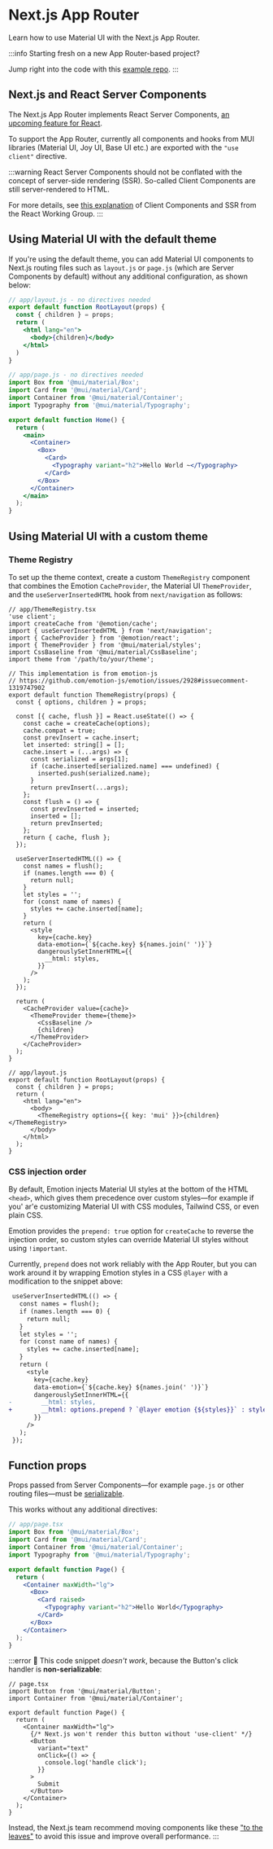 # Next.js App Router

<p class="description">Learn how to use Material UI with the Next.js App Router.</p>

:::info
Starting fresh on a new App Router-based project?

Jump right into the code with this [example repo](https://github.com/mui/material-ui/blob/master/examples/material-next-app-router-ts).
:::

## Next.js and React Server Components

The Next.js App Router implements React Server Components, [an upcoming feature for React](https://github.com/reactjs/rfcs/blob/main/text/0227-server-module-conventions.md).

To support the App Router, currently all components and hooks from MUI libraries (Material UI, Joy UI, Base UI etc.) are exported with the `"use client"` directive.

:::warning
React Server Components should not be conflated with the concept of server-side rendering (SSR).
So-called Client Components are still server-rendered to HTML.

For more details, see [this explanation](https://github.com/reactwg/server-components/discussions/4) of Client Components and SSR from the React Working Group.
:::

## Using Material UI with the default theme

If you're using the default theme, you can add Material UI components to Next.js routing files such as `layout.js` or `page.js` (which are Server Components by default) without any additional configuration, as shown below:

<!-- TODO: investigate whether it still needs an explicit <head/> to prevent FOUC https://github.com/mui/material-ui/issues/34905#issuecomment-1332040656 -->

```jsx
// app/layout.js - no directives needed
export default function RootLayout(props) {
  const { children } = props;
  return (
    <html lang="en">
      <body>{children}</body>
    </html>
  )
}

// app/page.js - no directives needed
import Box from '@mui/material/Box';
import Card from '@mui/material/Card';
import Container from '@mui/material/Container';
import Typography from '@mui/material/Typography';

export default function Home() {
  return (
    <main>
      <Container>
        <Box>
          <Card>
            <Typography variant="h2">Hello World ~</Typography>
          </Card>
        </Box>
      </Container>
    </main>
  );
}
```

## Using Material UI with a custom theme

### Theme Registry

To set up the theme context, create a custom `ThemeRegistry` component that combines the Emotion `CacheProvider`, the Material UI `ThemeProvider`, and the `useServerInsertedHTML` hook from `next/navigation` as follows:

```tsx
// app/ThemeRegistry.tsx
'use client';
import createCache from '@emotion/cache';
import { useServerInsertedHTML } from 'next/navigation';
import { CacheProvider } from '@emotion/react';
import { ThemeProvider } from '@mui/material/styles';
import CssBaseline from '@mui/material/CssBaseline';
import theme from '/path/to/your/theme';

// This implementation is from emotion-js
// https://github.com/emotion-js/emotion/issues/2928#issuecomment-1319747902
export default function ThemeRegistry(props) {
  const { options, children } = props;

  const [{ cache, flush }] = React.useState(() => {
    const cache = createCache(options);
    cache.compat = true;
    const prevInsert = cache.insert;
    let inserted: string[] = [];
    cache.insert = (...args) => {
      const serialized = args[1];
      if (cache.inserted[serialized.name] === undefined) {
        inserted.push(serialized.name);
      }
      return prevInsert(...args);
    };
    const flush = () => {
      const prevInserted = inserted;
      inserted = [];
      return prevInserted;
    };
    return { cache, flush };
  });

  useServerInsertedHTML(() => {
    const names = flush();
    if (names.length === 0) {
      return null;
    }
    let styles = '';
    for (const name of names) {
      styles += cache.inserted[name];
    }
    return (
      <style
        key={cache.key}
        data-emotion={`${cache.key} ${names.join(' ')}`}
        dangerouslySetInnerHTML={{
          __html: styles,
        }}
      />
    );
  });

  return (
    <CacheProvider value={cache}>
      <ThemeProvider theme={theme}>
        <CssBaseline />
        {children}
      </ThemeProvider>
    </CacheProvider>
  );
}

// app/layout.js
export default function RootLayout(props) {
  const { children } = props;
  return (
    <html lang="en">
      <body>
        <ThemeRegistry options={{ key: 'mui' }}>{children}</ThemeRegistry>
      </body>
    </html>
  );
}
```

### CSS injection order

<!-- https://github.com/emotion-js/emotion/issues/3059 -->

By default, Emotion injects Material UI styles at the bottom of the HTML `<head>`, which gives them precedence over custom styles—for example if you' ar'e customizing Material UI with CSS modules, Tailwind CSS, or even plain CSS.

Emotion provides the `prepend: true` option for `createCache` to reverse the injection order, so custom styles can override Material UI styles without using `!important`.

Currently, `prepend` does not work reliably with the App Router, but you can work around it by wrapping Emotion styles in a CSS `@layer` with a modification to the snippet above:

```diff
 useServerInsertedHTML(() => {
   const names = flush();
   if (names.length === 0) {
     return null;
   }
   let styles = '';
   for (const name of names) {
     styles += cache.inserted[name];
   }
   return (
     <style
       key={cache.key}
       data-emotion={`${cache.key} ${names.join(' ')}`}
       dangerouslySetInnerHTML={{
-        __html: styles,
+        __html: options.prepend ? `@layer emotion {${styles}}` : styles,
       }}
     />
   );
 });
```

## Function props

Props passed from Server Components—for example `page.js` or other routing files—must be [serializable](https://nextjs.org/docs/getting-started/react-essentials#passing-props-from-server-to-client-components-serialization).

This works without any additional directives:

```jsx
// app/page.tsx
import Box from '@mui/material/Box';
import Card from '@mui/material/Card';
import Container from '@mui/material/Container';
import Typography from '@mui/material/Typography';

export default function Page() {
  return (
    <Container maxWidth="lg">
      <Box>
        <Card raised>
          <Typography variant="h2">Hello World</Typography>
        </Card>
      </Box>
    </Container>
  );
}
```

:::error
🚨 This code snippet _doesn't work_, because the Button's click handler is **non-serializable**:

```tsx
// page.tsx
import Button from '@mui/material/Button';
import Container from '@mui/material/Container';

export default function Page() {
  return (
    <Container maxWidth="lg">
      {/* Next.js won't render this button without 'use-client' */}
      <Button
        variant="text"
        onClick={() => {
          console.log('handle click');
        }}
      >
        Submit
      </Button>
    </Container>
  );
}
```

Instead, the Next.js team recommend moving components like these ["to the leaves"](https://nextjs.org/docs/getting-started/react-essentials#moving-client-components-to-the-leaves) to avoid this issue and improve overall performance.
:::
